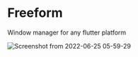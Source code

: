 # Freeform

Window manager for any flutter platform 

![Screenshot from 2022-06-25 05-59-29](https://user-images.githubusercontent.com/82513502/175720925-f61f67b5-78a5-4272-a3e4-70743a8c148b.png)
